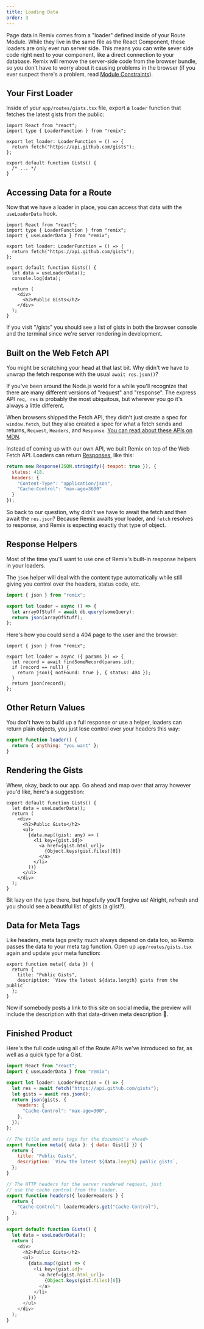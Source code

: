 ```yaml
---
title: Loading Data
order: 3
---
```


Page data in Remix comes from a "loader" defined inside of your Route Module. While they live in the same file as the React Component, these loaders are only ever run server side. This means you can write sever side code right next to your component, like a direct connection to your database. Remix will remove the server-side code from the browser bundle, so you don't have to worry about it causing problems in the browser (if you ever suspect there's a problem, read [Module Constraints](../../other-api/constraints/)).

## Your First Loader

Inside of your `app/routes/gists.tsx` file, export a `loader` function that fetches the latest gists from the public:

```tsx [2, 4-6]
import React from "react";
import type { LoaderFunction } from "remix";

export let loader: LoaderFunction = () => {
  return fetch("https://api.github.com/gists");
};

export default function Gists() {
  /* ... */
}
```

## Accessing Data for a Route

Now that we have a loader in place, you can access that data with the `useLoaderData` hook.

```tsx [3, 10-11]
import React from "react";
import type { LoaderFunction } from "remix";
import { useLoaderData } from "remix";

export let loader: LoaderFunction = () => {
  return fetch("https://api.github.com/gists");
};

export default function Gists() {
  let data = useLoaderData();
  console.log(data);

  return (
    <div>
      <h2>Public Gists</h2>
    </div>
  );
}
```

If you visit "/gists" you should see a list of gists in both the browser console and the terminal since we're server rendering in development.

## Built on the Web Fetch API

You might be scratching your head at that last bit. Why didn't we have to unwrap the fetch response with the usual `await res.json()`?

If you've been around the Node.js world for a while you'll recognize that there are many different versions of "request" and "response". The express API `req, res` is probably the most ubiquitous, but wherever you go it's always a little different.

When browsers shipped the Fetch API, they didn't just create a spec for `window.fetch`, but they also created a spec for what a fetch sends and returns, `Request`, `Headers`, and `Response`. [You can read about these APIs on MDN](https://developer.mozilla.org/en-US/docs/Web/API/Fetch_API).

Instead of coming up with our own API, we built Remix on top of the Web Fetch API. Loaders can return [Responses](https://developer.mozilla.org/en-US/docs/Web/API/Response/Response), like this:

```js
return new Response(JSON.stringify({ teapot: true }), {
  status: 418,
  headers: {
    "Content-Type": "application/json",
    "Cache-Control": "max-age=3600"
  }
});
```

So back to our question, why didn't we have to await the fetch and then await the `res.json`? Because Remix awaits your loader, and `fetch` resolves to response, and Remix is expecting exactly that type of object.

## Response Helpers

Most of the time you'll want to use one of Remix's built-in response helpers in your loaders.

The `json` helper will deal with the content type automatically while still giving you control over the headers, status code, etc.

```js [1,5]
import { json } from "remix";

export let loader = async () => {
  let arrayOfStuff = await db.query(someQuery);
  return json(arrayOfStuff);
};
```

Here's how you could send a 404 page to the user and the browser:

```tsx [6]
import { json } from "remix";

export let loader = async ({ params }) => {
  let record = await findSomeRecord(params.id);
  if (record == null) {
    return json({ notFound: true }, { status: 404 });
  }
  return json(record);
};
```

## Other Return Values

You don't have to build up a full response or use a helper, loaders can return plain objects, you just lose control over your headers this way:

```js
export function loader() {
  return { anything: "you want" };
}
```

## Rendering the Gists

Whew, okay, back to our app. Go ahead and map over that array however you'd like, here's a suggestion:

```tsx [6-12]
export default function Gists() {
  let data = useLoaderData();
  return (
    <div>
      <h2>Public Gists</h2>
      <ul>
        {data.map((gist: any) => (
          <li key={gist.id}>
            <a href={gist.html_url}>
              {Object.keys(gist.files)[0]}
            </a>
          </li>
        ))}
      </ul>
    </div>
  );
}
```

Bit lazy on the type there, but hopefully you'll forgive us! Alright, refresh and you should see a beautiful list of gists (a glist?).

## Data for Meta Tags

Like headers, meta tags pretty much always depend on data too, so Remix passes the data to your meta tag function. Open up `app/routes/gists.tsx` again and update your meta function:

```tsx
export function meta({ data }) {
  return {
    title: "Public Gists",
    description: `View the latest ${data.length} gists from the public`
  };
}
```

Now if somebody posts a link to this site on social media, the preview will include the description with that data-driven meta description 🙌.

## Finished Product

Here's the full code using all of the Route APIs we've introduced so far, as well as a quick type for a Gist.

```js
import React from "react";
import { useLoaderData } from "remix";

export let loader: LoaderFunction = () => {
  let res = await fetch("https://api.github.com/gists");
  let gists = await res.json();
  return json(gists, {
    headers: {
      "Cache-Control": "max-age=300",
    },
  });
};

// The title and meta tags for the document's <head>
export function meta({ data }: { data: Gist[] }) {
  return {
    title: "Public Gists",
    description: `View the latest ${data.length} public gists`,
  };
}

// The HTTP headers for the server rendered request, just
// use the cache control from the loader.
export function headers({ loaderHeaders } {
  return {
    "Cache-Control": loaderHeaders.get("Cache-Control"),
  };
}

export default function Gists() {
  let data = useLoaderData();
  return (
    <div>
      <h2>Public Gists</h2>
      <ul>
        {data.map((gist) => (
          <li key={gist.id}>
            <a href={gist.html_url}>
              {Object.keys(gist.files)[0]}
            </a>
          </li>
        ))}
      </ul>
    </div>
  );
}
```
